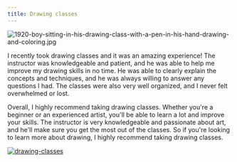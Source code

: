 ```yaml
---
title: Drawing classes
---
```


![1920-boy-sitting-in-his-drawing-class-with-a-pen-in-his-hand-drawing-and-coloring.jpg](/1920-boy-sitting-in-his-drawing-class-with-a-pen-in-his-hand-drawing-and-coloring.jpg)

I recently took drawing classes and it was an amazing experience! The instructor was knowledgeable and patient, and he was able to help me improve my drawing skills in no time. He was able to clearly explain the concepts and techniques, and he was always willing to answer any questions I had. The classes were also very well organized, and I never felt overwhelmed or lost.

Overall, I highly recommend taking drawing classes. Whether you're a beginner or an experienced artist, you'll be able to learn a lot and improve your skills. The instructor is very knowledgeable and passionate about art, and he'll make sure you get the most out of the classes. So if you're looking to learn more about drawing, I highly recommend taking drawing classes.

[![drawing-classes](<https://dabuttonfactory.com/button.png?t=CHECK+SERVICE&f=Noto+Sans-Bold&ts=26&tc=fff&hp=45&vp=20&c=11&bgt=unicolored&bgc=4bd42f>)](<https://www.bark.com/?a_aid=5d2d0e83cdc3>)